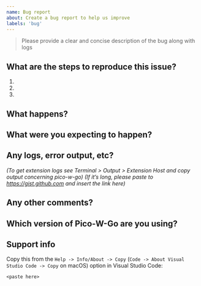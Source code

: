 ```yaml
---
name: Bug report
about: Create a bug report to help us improve
labels: 'bug'
---
```


> Please provide a clear and concise description of the bug along with logs

## What are the steps to reproduce this issue?
1.
2.
3.

## What happens?


## What were you expecting to happen?


## Any logs, error output, etc?
*(To get extension logs see Terminal > Output > Extension Host and copy output concerning pico-w-go)*
*(If it’s long, please paste to https://gist.github.com and insert the link here)*


## Any other comments?


## Which version of Pico-W-Go are you using?


## Support info

Copy this from the `Help -> Info/About -> Copy` (`Code -> About Visual Studio Code -> Copy` on macOS) option in Visual Studio Code:

```
<paste here>
```
